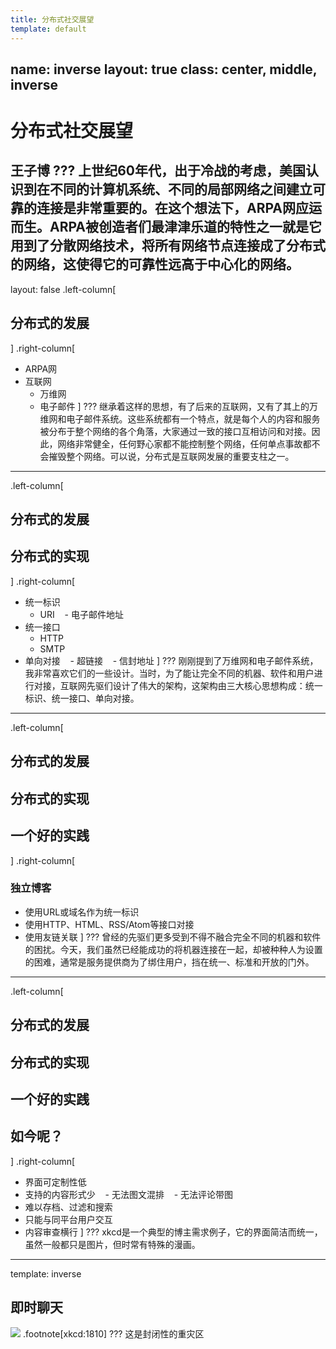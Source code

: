 ```yaml
---
title: 分布式社交展望
template: default
---
```


name: inverse
layout: true
class: center, middle, inverse
---
# 分布式社交展望
王子博
???
上世纪60年代，出于冷战的考虑，美国认识到在不同的计算机系统、不同的局部网络之间建立可靠的连接是非常重要的。在这个想法下，ARPA网应运而生。ARPA被创造者们最津津乐道的特性之一就是它用到了分散网络技术，将所有网络节点连接成了分布式的网络，这使得它的可靠性远高于中心化的网络。
---
layout: false
.left-column[
## 分布式的发展
]
.right-column[
- ARPA网
- 互联网
    - 万维网
    - 电子邮件
]
???
继承着这样的思想，有了后来的互联网，又有了其上的万维网和电子邮件系统。这些系统都有一个特点，就是每个人的内容和服务被分布于整个网络的各个角落，大家通过一致的接口互相访问和对接。因此，网络非常健全，任何野心家都不能控制整个网络，任何单点事故都不会摧毁整个网络。可以说，分布式是互联网发展的重要支柱之一。
---
.left-column[
## 分布式的发展
## 分布式的实现
]
.right-column[
- 统一标识
    - URI
    - 电子邮件地址
- 统一接口
    - HTTP
    - SMTP
- 单向对接
    - 超链接
    - 信封地址
]
???
刚刚提到了万维网和电子邮件系统，我非常喜欢它们的一些设计。当时，为了能让完全不同的机器、软件和用户进行对接，互联网先驱们设计了伟大的架构，这架构由三大核心思想构成：统一标识、统一接口、单向对接。
---
.left-column[
## 分布式的发展
## 分布式的实现
## 一个好的实践
]
.right-column[
### 独立博客
- 使用URL或域名作为统一标识
- 使用HTTP、HTML、RSS/Atom等接口对接
- 使用友链关联
]
???
曾经的先驱们更多受到不得不融合完全不同的机器和软件的困扰。今天，我们虽然已经能成功的将机器连接在一起，却被种种人为设置的困难，通常是服务提供商为了绑住用户，挡在统一、标准和开放的门外。
---
.left-column[
## 分布式的发展
## 分布式的实现
## 一个好的实践
## 如今呢？
]
.right-column[
- 界面可定制性低
- 支持的内容形式少
    - 无法图文混排
    - 无法评论带图
- 难以存档、过滤和搜索
- 只能与同平台用户交互
- 内容审查横行
]
???
xkcd是一个典型的博主需求例子，它的界面简洁而统一，虽然一般都只是图片，但时常有特殊的漫画。
---
template: inverse
## 即时聊天
![](https://imgs.xkcd.com/comics/chat_systems.png)
.footnote[xkcd:1810]
???
这是封闭性的重灾区






















